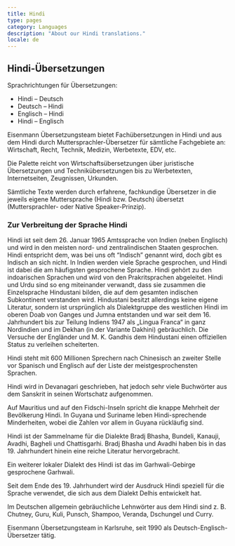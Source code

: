 ```yaml
---
title: Hindi
type: pages
category: Languages
description: "About our Hindi translations."
locale: de
---
```


## Hindi-Übersetzungen

Sprachrichtungen für Übersetzungen:
- Hindi – Deutsch
- Deutsch – Hindi
- Englisch – Hindi
- Hindi – Englisch

Eisenmann Übersetzungsteam bietet Fachübersetzungen in Hindi und aus dem Hindi durch Muttersprachler-Übersetzer für sämtliche Fachgebiete an: Wirtschaft, Recht, Technik, Medizin, Werbetexte, EDV, etc.

Die Palette reicht von Wirtschaftsübersetzungen über juristische Übersetzungen und Technikübersetzungen bis zu Werbetexten, Internetseiten, Zeugnissen, Urkunden.

Sämtliche Texte werden durch erfahrene, fachkundige Übersetzer in die jeweils eigene Muttersprache (Hindi bzw. Deutsch) übersetzt (Muttersprachler- oder Native Speaker-Prinzip).

### Zur Verbreitung der Sprache Hindi
Hindi ist seit dem 26. Januar 1965 Amtssprache von Indien (neben Englisch)  und wird in den meisten nord- und zentralindischen Staaten gesprochen. Hindi entspricht dem, was bei uns oft “Indisch” genannt wird, doch gibt es Indisch an sich nicht. In Indien werden viele Sprache gesprochen, und Hindi ist dabei die am häufigsten gesprochene Sprache. Hindi gehört zu den indoarischen Sprachen und wird von den Prakritsprachen abgeleitet. Hindi und Urdu sind so eng miteinander verwandt, dass sie zusammen die Einzelsprache Hindustani bilden, die auf dem gesamten indischen Subkontinent verstanden wird. Hindustani besitzt allerdings keine eigene Literatur, sondern ist ursprünglich als Dialektgruppe des westlichen Hindi im oberen Doab von Ganges und Jumna entstanden und war seit dem 16. Jahrhundert bis zur Teilung Indiens 1947 als „Lingua Franca“ in ganz Nordindien und im Dekhan (in der Variante Dakhini) gebräuchlich. Die Versuche der Engländer und M. K. Gandhis dem Hindustani einen offiziellen Status zu verleihen scheiterten.

Hindi steht mit 600 Millionen Sprechern nach Chinesisch an zweiter Stelle vor Spanisch und Englisch auf der Liste der meistgesprochensten Sprachen.

Hindi wird in Devanagari geschrieben, hat jedoch sehr viele Buchwörter aus dem Sanskrit in seinen Wortschatz aufgenommen.

Auf Mauritius und auf den Fidschi-Inseln spricht die knappe Mehrheit der Bevölkerung Hindi. In Guyana und Suriname leben Hindi-sprechende Minderheiten, wobei die Zahlen vor allem in Guyana rückläufig sind.

Hindi ist der Sammelname für die Dialekte Bradj Bhasha, Bundeli, Kanauji, Avadhi, Bagheli und Chattisgarhi. Bradj Bhasha und Avadhi haben bis in das 19. Jahrhundert hinein eine reiche Literatur hervorgebracht.

Ein weiterer lokaler Dialekt des Hindi ist das im Garhwali-Gebirge gesprochene Garhwali.

Seit dem Ende des 19. Jahrhundert wird der Ausdruck Hindi speziell für die Sprache verwendet, die sich aus dem Dialekt Delhis entwickelt hat.

Im Deutschen allgemein gebräuchliche Lehnwörter aus dem Hindi sind z. B. Chutney, Guru, Kuli, Punsch, Shampoo, Veranda, Dschungel und Curry.

 
Eisenmann Übersetzungsteam in Karlsruhe, seit 1990 als Deutsch-Englisch-Übersetzer tätig.